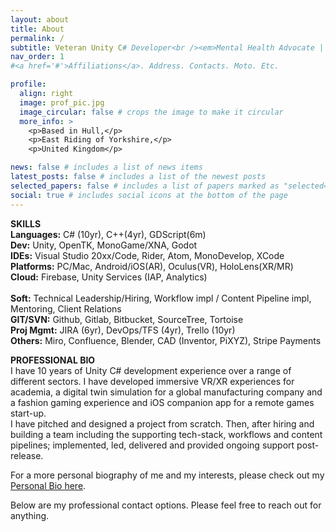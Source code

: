 ```yaml
---
layout: about
title: About
permalink: /
subtitle: Veteran Unity C# Developer<br /><em>Mental Health Advocate | Disability Rights Advocate<br />Compassionate and Human-First Technical Leader</em>
nav_order: 1
#<a href='#'>Affiliations</a>. Address. Contacts. Moto. Etc.

profile:
  align: right
  image: prof_pic.jpg
  image_circular: false # crops the image to make it circular
  more_info: >
    <p>Based in Hull,</p>
    <p>East Riding of Yorkshire,</p>
    <p>United Kingdom</p>

news: false # includes a list of news items
latest_posts: false # includes a list of the newest posts
selected_papers: false # includes a list of papers marked as "selected={true}"
social: true # includes social icons at the bottom of the page
---
```


<strong>SKILLS</strong><br />
<b>Languages:</b> C# (10yr), C++(4yr), GDScript(6m)<br />
<b>Dev:</b> Unity, OpenTK, MonoGame/XNA, Godot<br>
<b>IDEs:</b> Visual Studio 20xx/Code, Rider, Atom, MonoDevelop, XCode<br />
<b>Platforms:</b> PC/Mac, Android/iOS(AR), Oculus(VR), HoloLens(XR/MR)<br />
<b>Cloud:</b> Firebase, Unity Services (IAP, Analytics)<br>
<br />
<b>Soft:</b> Technical Leadership/Hiring, Workflow impl / Content Pipeline impl, Mentoring, Client Relations<br />
<b>GIT/SVN:</b> Github, Gitlab, Bitbucket, SourceTree, Tortoise<br />
<b>Proj Mgmt:</b> JIRA (6yr), DevOps/TFS (4yr), Trello (10yr)<br />
<b>Others:</b> Miro, Confluence, Blender, CAD (Inventor, PiXYZ), Stripe Payments<br />

<strong>PROFESSIONAL BIO</strong><br />
I have 10 years of Unity C# development experience over a range of different sectors. I have developed immersive VR/XR experiences for academia, a digital twin simulation for a global manufacturing company and a fashion gaming experience and iOS companion app for a remote games start-up.<br />I have pitched and designed a project from scratch. Then, after hiring and building a team including the supporting tech-stack, workflows and content pipelines; implemented, led, delivered and provided ongoing support post-release. <br />

For a more personal biography of me and my interests, please check out my <a href='/personal'>Personal Bio here</a>.<br />

Below are my professional contact options. Please feel free to reach out for anything.

